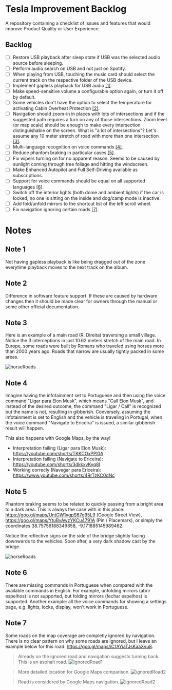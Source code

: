 # Tesla Improvement Backlog

A repository containing a checklist of issues and features that would improve Product Quality or User Experience.

## Backlog

- [ ] Restore USB playback after sleep state if USB was the selected audio source before sleeping.
- [ ] Perform audio search on USB and not just on Spotify.
- [ ] When playing from USB, touching the music card should select the current track on the respective folder of the USB device.
- [ ] Implement gapless playback for USB audio [[1]](#note-1).
- [ ] Make speed-sensitive volume a configurable option again, or turn it off by default.
- [ ] Some vehicles don't have the option to select the temperature for activating Cabin Overheat Protection [[2]](#note-2).
- [ ] Navigation should zoom-in in places with lots of intersections and if the suggested path requires a turn on any of those intersections. Zoom level (or map scale) should be enough to make every intersection distinguishable on the screen. What is "a lot of intersections"? Let's assume any 10 meter stretch of road with more than one intersection [[3]](#note-3).
- [ ] Multi-language recognition on voice commands [[4]](#note-4).
- [ ] Reduce phantom braking in particular cases [[5]](#note-5).
- [ ] Fix wipers turning on for no apparent reason. Seems to be caused by sunlight coming through tree foliage and hitting the windscreen.
- [ ] Make Enhanced Autopilot and Full Self-Driving available as subscriptions.
- [ ] Support for voice commands should be equal on all supported languages [[6]](#note-6).
- [ ] Switch off the interior lights (both dome and ambient lights) if the car is locked, no one is sitting on the inside and dog/camp mode is inactive.
- [ ] Add fold/unfold mirrors to the shortcut list of the left scroll wheel.
- [ ] Fix navigation ignoring certain roads [[7]](#note-7).

# Notes

## Note 1
Not having gapless playback is like being dragged out of the zone everytime playback moves to the next track on the album.

## Note 2
Difference in software feature support. If these are caused by hardware changes then it should be made clear for owners through the manual or some other official documentation.

## Note 3
Here is an example of a main road (R. Direita) traversing a small village. Notice the 3 interceptions in just 10.62 meters stretch of the main road. In Europe, some roads were built by Romans who traveled using horses more than 2000 years ago. Roads that narrow are usually tightly packed in some areas.

![horseRoads](note-3.jpg)

## Note 4
Imagine having the infotainment set to Portuguese and then using the voice command "Ligar para Elon Musk", which means "Call Elon Musk", and instead of the desired outcome, the command "Ligar / Call" is recognized but the name is not, resulting in gibberish.
Conversely, assuming the infotainment is set to English and the vehicle is traveling in Portugal, when the voice command "Navigate to Ericeira" is issued, a similar gibberish result will happen.

This also happens with Google Maps, by the way!

- Interpretation failing (Ligar para Elon Musk): https://youtube.com/shorts/TKKCOxPPl0A
- Interpretation failing (Navigate to Ericeira): https://youtube.com/shorts/3dkkxvKyq8I
- Working correcly (Navegar para Ericeira): https://www.youtube.com/shorts/4RrTzKC0dNc

## Note 5
Phantom braking seems to be related to quickly passing from a bright area to a dark area. This is always the case with in this place: https://goo.gl/maps/UntGW1vgpS67g95L9 (Google Street View), https://goo.gl/maps/YtuBvAwzYKCu4791A (Pin / Placemark), or simply the coordinates 38.75756188349858, -9.171885145989462.

 Notice the reflective signs on the side of the bridge slightly facing downwards to the vehicles. Soon after, a very dark shadow cast by the bridge.

![horseRoads](note-5.jpg)

## Note 6
There are missing commands in Portuguese when compared with the available commands in English. For example, unfolding mirrors (abrir espelhos) is not supported, but folding mirrors (fechar espelhos) is supported. 
Another example: all the voice commands for showing a settings page, e.g. lights, locks, display, won't work in Portuguese.

## Note 7
Some roads on the map coverage are completly ignored by navigation. There is no clear pattern on why some roads are ignored, but I leave an example below for this road: https://goo.gl/maps/iC1AYiaTJsKaaXvu8.

> Already on the ignored road and navigation suggests turning back. This is an asphalt road.
![ignoredRoad1](note-7_1.jpg)

> More detailed location for Google Maps comparison.
 ![ignoredRoad2](note-7_2.jpg)

> Road is considered by Google Maps navigation.
 ![ignoredRoad2](note-7_3.jpg)